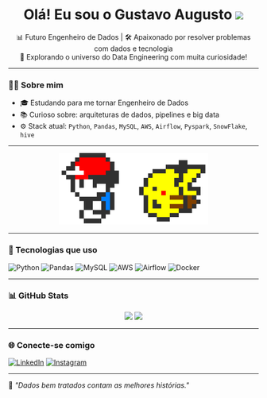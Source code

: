 <h1 align="center">Olá! Eu sou o Gustavo Augusto <img src="https://media.giphy.com/media/hvRJCLFzcasrR4ia7z/giphy.gif" width="30px"/></h1>

<p align="center">
  📊 Futuro Engenheiro de Dados | 🛠️ Apaixonado por resolver problemas com dados e tecnologia<br>
  🚀 Explorando o universo do Data Engineering com muita curiosidade!
</p>

---

### 👨‍💻 Sobre mim

- 🎓 Estudando para me tornar Engenheiro de Dados  
- 📚 Curioso sobre: arquiteturas de dados, pipelines e big data  
- ⚙️ Stack atual: `Python`, `Pandas`, `MySQL`, `AWS`, `Airflow`, `Pyspark`, `SnowFlake`, `hive`

---
<div align="center">
  <img src="https://raw.githubusercontent.com/Gusta578/Gusta578/main/GIF%20from%20GIFER.gif" width="300"/>
</div>


---

### 🔧 Tecnologias que uso

![Python](https://img.shields.io/badge/-Python-3776AB?style=flat&logo=python&logoColor=white)
![Pandas](https://img.shields.io/badge/-Pandas-150458?style=flat&logo=pandas&logoColor=white)
![MySQL](https://img.shields.io/badge/-MySQL-4479A1?style=flat&logo=mysql&logoColor=white)
![AWS](https://img.shields.io/badge/-AWS-232F3E?style=flat&logo=amazon-aws&logoColor=white)
![Airflow](https://img.shields.io/badge/-Airflow-017CEE?style=flat&logo=apache-airflow&logoColor=white)
![Docker](https://img.shields.io/badge/-Docker-2496ED?style=flat&logo=docker&logoColor=white)

---

### 📊 GitHub Stats

<div align="center">
  <img height="160em" src="https://github-readme-stats.vercel.app/api?username=Gusta578&show_icons=true&theme=tokyonight" />
  <img height="160em" src="https://github-readme-stats.vercel.app/api/top-langs/?username=Gusta578&layout=compact&theme=tokyonight"/>
</div>

---

### 🌐 Conecte-se comigo

[![LinkedIn](https://img.shields.io/badge/-LinkedIn-0A66C2?style=flat&logo=linkedin&logoColor=white)](https://www.linkedin.com/in/gustavoaugustodeaquinovaz/) 
[![Instagram](https://img.shields.io/badge/-Instagram-E4405F?style=flat&logo=instagram&logoColor=white)](https://www.instagram.com/gustamc._)

---

🧠 *"Dados bem tratados contam as melhores histórias."*
